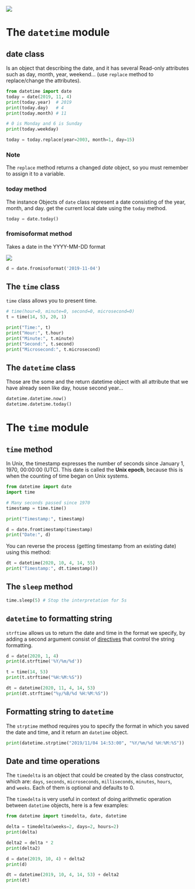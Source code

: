 ![](https://edube.org/uploads/media/default/0001/02/9d991359070d226d0ae497f442ee1b4511b2a435.png)
# The `datetime` module 
## date class

Is an object that describing the date, and it has several Read-only attributes such as day, month, year, weekend... (use `replace` method to replace/change the attributes).

```python
from datetime import date
today = date(2019, 11, 4)
print(today.year)  # 2019
print(today.day)   # 4
print(today.month) # 11

# 0 is Monday and 6 is Sunday
print(today.weekday)

today = today.replace(year=2003, month=1, day=15)
```
### Note

The `replace` method returns a changed _date_ object, so you must remember to assign it to a variable.
### today method

The instance Objects  of `date`  class represent a date consisting of the year, month, and day.  get the current local date using the `today` method.

```python
today = date.today()
```

### fromisoformat method

Takes a date in the YYYY-MM-DD format

![](https://edube.org/uploads/media/default/0001/02/datetime.01.04.png)

```python
d = date.fromisoformat('2019-11-04')
```


## The `time` class

`time` class allows you to present time.

```python
# time(hour=0, minute=0, second=0, microsecond=0)
t = time(14, 53, 20, 1)

print("Time:", t)
print("Hour:", t.hour)
print("Minute:", t.minute)
print("Second:", t.second)
print("Microsecond:", t.microsecond)
```

## The `datetime` class

Those are the some and the return datetime object with all attribute that we have already seen like day, house second year...

```python
datetime.datetime.now()
datetime.datetime.today()
```

# The `time` module

## `time` method

In Unix, the timestamp expresses the number of seconds since January 1, 1970, 00:00:00 (UTC). This date is called the **Unix epoch**, because this is when the counting of time began on Unix systems.

```python
from datetime import date
import time

# Many seconds passed since 1970
timestamp = time.time()

print("Timestamp:", timestamp)

d = date.fromtimestamp(timestamp)
print("Date:", d)
```

You can reverse the process (getting timestamp from an existing date) using this method:

```python
dt = datetime(2020, 10, 4, 14, 55)
print("Timestamp:", dt.timestamp())
```

## The `sleep` method

```python
time.sleep(5) # Stop the interpretation for 5s
```

## `datetime` to formatting string

`strftime` allows us to return the date and time in the format we specify, by adding a second argument consist of [directives](https://strftime.org/) that control the string formatting.

```python
d = date(2020, 1, 4)
print(d.strftime('%Y/%m/%d'))

t = time(14, 53)
print(t.strftime("%H:%M:%S"))

dt = datetime(2020, 11, 4, 14, 53)
print(dt.strftime("%y/%B/%d %H:%M:%S"))
```

## Formatting string to `datetime`

The `strptime` method requires you to specify the format in which you saved the date and time, and it return an `datetime` object.

```python
print(datetime.strptime("2019/11/04 14:53:00", "%Y/%m/%d %H:%M:%S"))
```

## Date and time operations

The `timedelta` is an object that could be created by the class constructor, which are: `days`, `seconds`, `microseconds`, `milliseconds`, `minutes`, `hours`, and `weeks`. Each of them is optional and defaults to 0.

The `timedelta` is very useful in context of doing arithmetic operation between `datetime` objects, here is a few examples:

```python
from datetime import timedelta, date, datetime

delta = timedelta(weeks=2, days=2, hours=2)
print(delta)

delta2 = delta * 2
print(delta2)

d = date(2019, 10, 4) + delta2
print(d)

dt = datetime(2019, 10, 4, 14, 53) + delta2
print(dt)
```